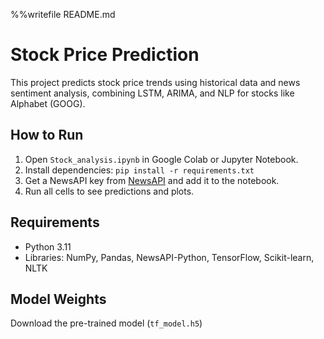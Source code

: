 %%writefile README.md
# Stock Price Prediction
This project predicts stock price trends using historical data and news sentiment analysis, combining LSTM, ARIMA, and NLP for stocks like Alphabet (GOOG).

## How to Run
1. Open `Stock_analysis.ipynb` in Google Colab or Jupyter Notebook.
2. Install dependencies: `pip install -r requirements.txt`
3. Get a NewsAPI key from [NewsAPI](https://newsapi.org/) and add it to the notebook.
4. Run all cells to see predictions and plots.

## Requirements
- Python 3.11
- Libraries: NumPy, Pandas, NewsAPI-Python, TensorFlow, Scikit-learn, NLTK

## Model Weights
Download the pre-trained model (`tf_model.h5`)
